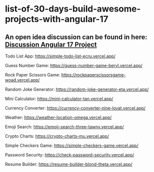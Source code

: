 # list-of-30-days-build-awesome-projects-with-angular-17

## An open idea discussion can be found in here: [Discussion Angular 17 Project](https://github.com/daviddprtma/list-of-30-days-build-awesome-projects-with-angular-17/discussions)

Todo List App: https://simple-todo-list-ecru.vercel.app/

Guess Number Game: https://guess-number-game-beryl.vercel.app/

Rock Paper Scissors Game: https://rockpaperscissorsgame-woad.vercel.app/

Random Joke Generator: https://random-joke-generator-eta.vercel.app/

Mini Calculator: https://mini-calculator-tan.vercel.app/

Currency Converter: https://currency-converter-nine-lovat.vercel.app/

Weather: https://weather-location-omega.vercel.app/

Emoji Search: https://emoji-search-three-tawny.vercel.app/

Crypto Charts: https://crypto-charts-mu.vercel.app/

Simple Checkers Game: https://simple-checkers-game.vercel.app/

Password Security: https://check-password-security.vercel.app/

Resume Builder: https://resume-builder-blond-theta.vercel.app/
